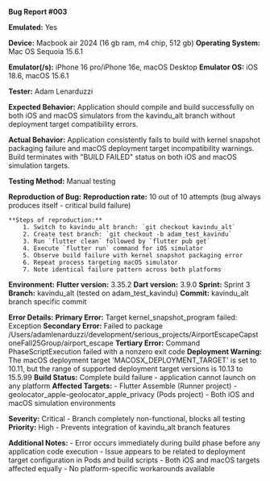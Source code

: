 **Bug Report #003**

**Emulated:** Yes

**Device:** Macbook air 2024 (16 gb ram, m4 chip, 512 gb)
**Operating System:** Mac OS Sequoia 15.6.1

**Emulator(/s):** iPhone 16 pro/iPhone 16e, macOS Desktop
**Emulator OS:** iOS 18.6, macOS 15.6.1

**Tester:** Adam Lenarduzzi

**Expected Behavior:** Application should compile and build successfully on both iOS and macOS simulators from the kavindu_alt branch without deployment target compatibility errors.

**Actual Behavior:** Application consistently fails to build with kernel snapshot packaging failure and macOS deployment target incompatibility warnings. Build terminates with "BUILD FAILED" status on both iOS and macOS simulation targets.

**Testing Method:** Manual testing

__Reproduction of Bug:__
    **Reproduction rate:** 10 out of 10 attempts (bug always produces itself - critical build failure)
    
    **Steps of reproduction:**
        1. Switch to kavindu_alt branch: `git checkout kavindu_alt`
        2. Create test branch: `git checkout -b adam_test_kavindu`
        3. Run `flutter clean` followed by `flutter pub get`
        4. Execute `flutter run` command for iOS simulator
        5. Observe build failure with kernel snapshot packaging error
        6. Repeat process targeting macOS simulator
        7. Note identical failure pattern across both platforms
                        

__Environment:__
    **Flutter version:** 3.35.2
    **Dart version:** 3.9.0
    **Sprint:** Sprint 3
    **Branch:** kavindu_alt (tested on adam_test_kavindu)
    **Commit:** kavindu_alt branch specific commit

__Error Details:__
    **Primary Error:** Target kernel_snapshot_program failed: Exception
    **Secondary Error:** Failed to package /Users/adamlenarduzzi/development/serious_projects/AirportEscapeCapstoneFall25Group/airport_escape
    **Tertiary Error:** Command PhaseScriptExecution failed with a nonzero exit code
    **Deployment Warning:** The macOS deployment target 'MACOSX_DEPLOYMENT_TARGET' is set to 10.11, but the range of supported deployment target versions is 10.13 to 15.5.99
    **Build Status:** Complete build failure - application cannot launch on any platform
    **Affected Targets:** 
        - Flutter Assemble (Runner project)
        - geolocator_apple-geolocator_apple_privacy (Pods project)
        - Both iOS and macOS simulation environments
    
__Severity:__ Critical - Branch completely non-functional, blocks all testing
__Priority:__ High - Prevents integration of kavindu_alt branch features

__Additional Notes:__ 
    - Error occurs immediately during build phase before any application code execution
    - Issue appears to be related to deployment target configuration in Pods and build scripts
    - Both iOS and macOS targets affected equally
    - No platform-specific workarounds available
